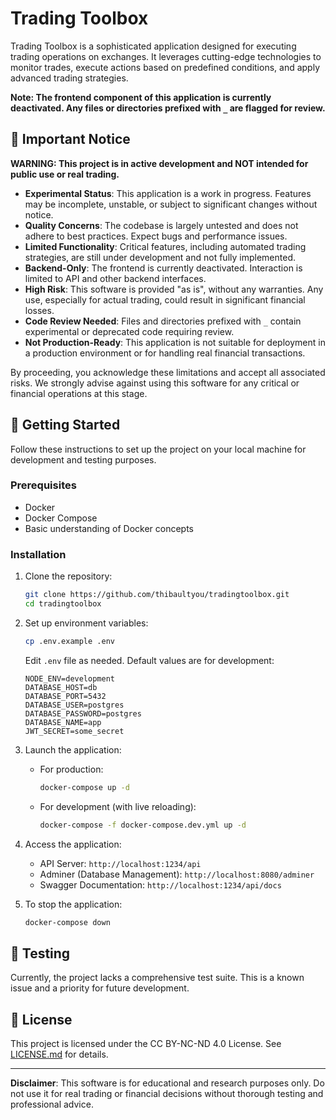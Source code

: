 # Trading Toolbox

Trading Toolbox is a sophisticated application designed for executing trading operations on exchanges. It leverages cutting-edge technologies to monitor trades, execute actions based on predefined conditions, and apply advanced trading strategies.

**Note: The frontend component of this application is currently deactivated. Any files or directories prefixed with `_` are flagged for review.**

## 🚨 Important Notice

**WARNING: This project is in active development and NOT intended for public use or real trading.**

- **Experimental Status**: This application is a work in progress. Features may be incomplete, unstable, or subject to significant changes without notice.
- **Quality Concerns**: The codebase is largely untested and does not adhere to best practices. Expect bugs and performance issues.
- **Limited Functionality**: Critical features, including automated trading strategies, are still under development and not fully implemented.
- **Backend-Only**: The frontend is currently deactivated. Interaction is limited to API and other backend interfaces.
- **High Risk**: This software is provided "as is", without any warranties. Any use, especially for actual trading, could result in significant financial losses.
- **Code Review Needed**: Files and directories prefixed with `_` contain experimental or deprecated code requiring review.
- **Not Production-Ready**: This application is not suitable for deployment in a production environment or for handling real financial transactions.

By proceeding, you acknowledge these limitations and accept all associated risks. We strongly advise against using this software for any critical or financial operations at this stage.

## 🚀 Getting Started

Follow these instructions to set up the project on your local machine for development and testing purposes.

### Prerequisites

- Docker
- Docker Compose
- Basic understanding of Docker concepts

### Installation

1. Clone the repository:
   ```sh
   git clone https://github.com/thibaultyou/tradingtoolbox.git
   cd tradingtoolbox
   ```

2. Set up environment variables:
   ```sh
   cp .env.example .env
   ```
   Edit `.env` file as needed. Default values are for development:
   ```
   NODE_ENV=development
   DATABASE_HOST=db
   DATABASE_PORT=5432
   DATABASE_USER=postgres
   DATABASE_PASSWORD=postgres
   DATABASE_NAME=app
   JWT_SECRET=some_secret
   ```

3. Launch the application:
   - For production:
     ```sh
     docker-compose up -d
     ```
   - For development (with live reloading):
     ```sh
     docker-compose -f docker-compose.dev.yml up -d
     ```

4. Access the application:
   - API Server: `http://localhost:1234/api`
   - Adminer (Database Management): `http://localhost:8080/adminer`
   - Swagger Documentation: `http://localhost:1234/api/docs`

5. To stop the application:
   ```sh
   docker-compose down
   ```

## 🧪 Testing

Currently, the project lacks a comprehensive test suite. This is a known issue and a priority for future development.

## 📜 License

This project is licensed under the CC BY-NC-ND 4.0 License. See [LICENSE.md](LICENSE.md) for details.

---

**Disclaimer**: This software is for educational and research purposes only. Do not use it for real trading or financial decisions without thorough testing and professional advice.